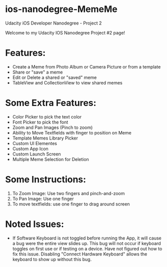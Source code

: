 # ios-nanodegree-MemeMe
Udacity iOS Developer Nanodegree - Project 2

Welcome to my Udacity IOS Nanodegree Project #2 page!

# Features:
- Create a Meme from Photo Album or Camera Picture or from a template
- Share or "save" a meme
- Edit or Delete a shared or "saved" meme
- TableView and CollectionView to view shared memes

# Some Extra Features:
- Color Picker to pick the text color
- Font Picker to pick the font
- Zoom and Pan Images (Pinch to zoom)
- Ability to Move Textfields with finger to position on Meme
- Template Memes Library Picker
- Custom UI Elementes
- Custom App Icon
- Custom Launch Screen
- Multiple Meme Selection for Deletion

# Some Instructions:
1. To Zoom Image: Use two fingers and pinch-and-zoom
2. To Pan Image: Use one finger
3. To move textfields: use one finger to drag around screen

# Noted Issues:
- If Software Keyboard is not toggled before running the App, it will cause a bug were the entire view slides up. This bug will not occur if keyboard toggles on first use or if testing on a device. Have not figured out how to fix this issue. Disabling "Connect Hardware Keyboard" allows the keyboard to show up without this bug.